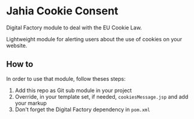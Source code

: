# Jahia Cookie Consent

Digital Factory module to deal with the EU Cookie Law.

Lightweight module for alerting users about the use of cookies on your website.

## How to

In order to use that module, follow theses steps:

1. Add this repo as Git sub module in your project
2. Override, in your template set, if needed, `cookiesMessage.jsp` and add your markup
3. Don't forget the Digital Factory dependency in `pom.xml`